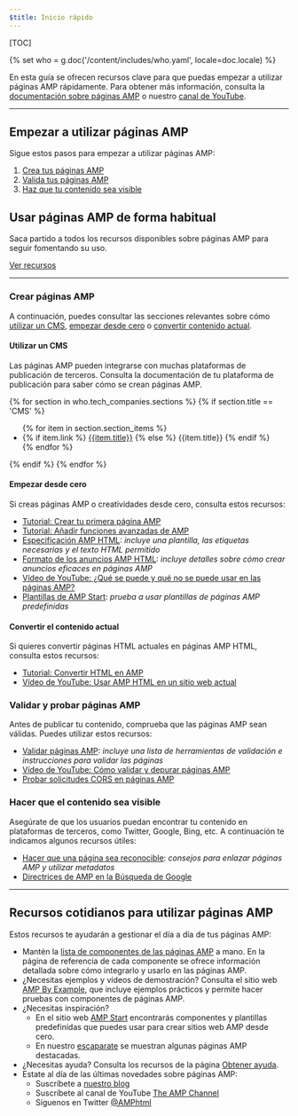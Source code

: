 ```yaml
---
$title: Inicio rápido
---
```


[TOC]

{% set who = g.doc('/content/includes/who.yaml', locale=doc.locale) %}

En esta guía se ofrecen recursos clave para que puedas empezar a utilizar páginas AMP rápidamente.  Para obtener más información, consulta la [documentación sobre páginas AMP](/es/docs/) o nuestro [canal de YouTube](https://www.youtube.com/channel/UCXPBsjgKKG2HqsKBhWA4uQw). 

<hr>

## Empezar a utilizar páginas AMP

Sigue estos pasos para empezar a utilizar páginas AMP:

1.  [Crea tus páginas AMP](#create-your-amp-pages)
2.  [Valida tus páginas AMP](#validate-and-test-amp-pages)
3.  [Haz que tu contenido sea visible](#make-your-content-discoverable)

## Usar páginas AMP de forma habitual

Saca partido a todos los recursos disponibles sobre páginas AMP para seguir fomentando su uso.

<a class="button" href="#amp-day-to-day-resources"> Ver recursos</a>

<hr>

### Crear páginas AMP

A continuación, puedes consultar las secciones relevantes sobre cómo [utilizar un CMS](#using-a-cms?), [empezar desde cero](#starting-from-scratch?) o [convertir contenido actual](#converting-existing-content?).

#### Utilizar un CMS

Las páginas AMP pueden integrarse con muchas plataformas de publicación de terceros. Consulta la documentación de tu plataforma de publicación para saber cómo se crean páginas AMP.

<div>
  {% for section in who.tech_companies.sections %}
    {% if section.title == 'CMS' %}
      <ul>
        {% for item in section.section_items %}
          <li class="item">
            {% if item.link %}
              <a href="{{item.link}}">{{item.title}}</a>
            {% else %}
              {{item.title}}
            {% endif %}
          </li>
        {% endfor %}
        </ul>
    {% endif %}
  {% endfor %}
</div>

#### Empezar desde cero

Si creas páginas AMP o creatividades desde cero, consulta estos recursos:

*   [Tutorial: Crear tu primera página AMP](/es/docs/getting_started/create.html)
*   [Tutorial: Añadir funciones avanzadas de AMP](/es/docs/fundamentals/add_advanced.html)
*   [Especificación AMP HTML](/es/docs/fundamentals/spec.html#the-amp-html-format): *incluye una plantilla, las etiquetas necesarias y el texto HTML permitido*
*   [Formato de los anuncios AMP HTML](https://github.com/ampproject/amphtml/blob/master/extensions/amp-a4a/amp-a4a-format.md): *incluye detalles sobre cómo crear anuncios eficaces en páginas AMP*
*   [Vídeo de YouTube: ¿Qué se puede y qué no se puede usar en las páginas AMP?](https://youtu.be/Gv8A4CktajQ)
*   [Plantillas de AMP Start](https://www.ampstart.com/): *prueba a usar plantillas de páginas AMP predefinidas*

#### Convertir el contenido actual

Si quieres convertir páginas HTML actuales en páginas AMP HTML, consulta estos recursos:

*   [Tutorial: Convertir HTML en AMP](/es/docs/fundamentals/converting.html)
*   [Vídeo de YouTube: Usar AMP HTML en un sitio web actual](https://youtu.be/OO9oKhs80aI)

### Validar y probar páginas AMP

Antes de publicar tu contenido, comprueba que las páginas AMP sean válidas.  Puedes utilizar estos recursos:

*   [Validar páginas AMP](/es/docs/fundamentals/validate.html): *incluye una lista de herramientas de validación e instrucciones para validar las páginas*
*   [Vídeo de YouTube: Cómo validar y depurar páginas AMP](https://www.youtube.com/watch?v=npum8JsITQE&t=13s)
*   [Probar solicitudes CORS en páginas AMP](/es/docs/fundamentals/amp-cors-requests.html#testing-cors-in-amp)

### Hacer que el contenido sea visible

Asegúrate de que los usuarios puedan encontrar tu contenido en plataformas de terceros, como Twitter, Google, Bing, etc. A continuación te indicamos algunos recursos útiles:

*   [Hacer que una página sea reconocible](/es/docs/fundamentals/discovery.html): *consejos para enlazar páginas AMP y utilizar metadatos*
*   [Directrices de AMP en la Búsqueda de Google](https://support.google.com/webmasters/answer/6340290)

<hr>

## Recursos cotidianos para utilizar páginas AMP

Estos recursos te ayudarán a gestionar el día a día de tus páginas AMP:

*   Mantén la [lista de componentes de las páginas AMP](/es/docs/reference/components.html) a mano.  En la página de referencia de cada componente se ofrece información detallada sobre cómo integrarlo y usarlo en las páginas AMP.
*   ¿Necesitas ejemplos y vídeos de demostración?  Consulta el sitio web [AMP By Example](https://ampbyexample.com/), que incluye ejemplos prácticos y permite hacer pruebas con componentes de páginas AMP.
*   ¿Necesitas inspiración?
    *   En el sitio web [AMP Start](https://www.ampstart.com/) encontrarás componentes y plantillas predefinidas que puedes usar para crear sitios web AMP desde cero.
    *   En nuestro [escaparate](/es/learn/showcases/) se muestran algunas páginas AMP destacadas.
*   ¿Necesitas ayuda? Consulta los recursos de la página [Obtener ayuda](/es/support/developer/get_support.html).
*   Estate al día de las últimas novedades sobre páginas AMP:
    *   Suscríbete a [nuestro blog](https://amphtml.wordpress.com/)
    *   Suscríbete al canal de YouTube [The AMP Channel](https://www.youtube.com/channel/UCXPBsjgKKG2HqsKBhWA4uQw)
    *   Síguenos en Twitter  [@AMPhtml](https://twitter.com/amphtml)
 
